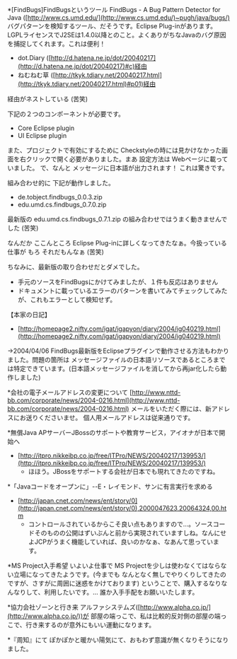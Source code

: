*[FindBugs]FindBugsというツール
FindBugs - A Bug Pattern Detector for Java ([http://www.cs.umd.edu/](http://www.cs.umd.edu/)~pugh/java/bugs/) バグパターンを検知するツール、だそうです。Eclipse Plug-inがあります。LGPLライセンスでJ2SEは1.4.0以降とのこと。よくありがちなJavaのバグ原因を捕捉してくれます。これは便利！

* dot.Diary ([http://d.hatena.ne.jp/dot/20040217](http://d.hatena.ne.jp/dot/20040217)#c)経由
* ねむねむ草 ([http://tkyk.tdiary.net/20040217.html](http://tkyk.tdiary.net/20040217.html)#p01)経由

経由がネストしている (苦笑)

下記の２つのコンポーネントが必要です。

* Core Eclipse plugin 
* UI Eclipse plugin 

また、プロジェクトで有効にするために Checkstyleの時には見かけなかった画面を右クリックで開く必要がありました。まあ 設定方法は Webページに載っていました。
で、なんと メッセージに日本語が出力されます！ これは驚きです。

組み合わせ的に 下記が動作しました。

* de.tobject.findbugs_0.0.3.zip
* edu.umd.cs.findbugs_0.7.0.zip

最新版の edu.umd.cs.findbugs_0.7.1.zip の組み合わせではうまく動きませんでした (苦笑)

なんだか ここんところ Eclipse Plug-inに詳しくなってきたなぁ。今扱っている仕事が もろ それだもんなぁ (苦笑)

ちなみに、最新版の取り合わせだとダメでした。

* 手元のソースをFindBugsにかけてみましたが、１件も反応はありません
* ドキュメントに載っているエラーのパターンを書いてみてチェックしてみたが、これもエラーとして検知せず。


【本家の日記】

* [http://homepage2.nifty.com/igat/igapyon/diary/2004/ig040219.html](http://homepage2.nifty.com/igat/igapyon/diary/2004/ig040219.html)


→2004/04/06 FindBugs最新版をEclipseプラグインで動作させる方法もわかりました。問題の箇所は メッセージファイルの日本語リソースであるところまでは特定できています。(日本語メッセージファイルを消してから再jar化したら動作しました)

*会社の電子メールアドレスの変更について
[http://www.nttd-bb.com/corporate/news/2004-0216.html](http://www.nttd-bb.com/corporate/news/2004-0216.html)
メールをいただく際には、新アドレスにお送りくださいませ。
個人用メールアドレスは従来通りです。

*無償Java APサーバーJBossのサポートや教育サービス，アイオナが日本で開始へ

* [http://itpro.nikkeibp.co.jp/free/ITPro/NEWS/20040217/139953/](http://itpro.nikkeibp.co.jp/free/ITPro/NEWS/20040217/139953/)
  * ほほう。JBossをサポートする会社が日本でも現れてきたのですね。


*「Javaコードをオープンに」--E・レイモンド、サンに有言実行を求める

* [http://japan.cnet.com/news/ent/story/0](http://japan.cnet.com/news/ent/story/0),2000047623,20064324,00.htm
  * コントロールされているからこそ良い点もありますので…。ソースコードそのものの公開はずいぶんと前から実現されていますしね。なんにせよJCPがうまく機能していれば、良いのかなぁ、なあんて思っています。




*MS Project入手希望
いよいよ仕事で MS Projectを少しは使わなくてはならない立場になってきたようです。(今までも なんとなく無しでやりくりしてきたのですが、さすがに周囲に迷惑をかけております)
ということで、購入するなりなんなりして、利用したいです。… 誰か入手手配をお願いいたします。

*協力会社ゾーンと行き来
アルファシステムズ([http://www.alpha.co.jp/](http://www.alpha.co.jp/))が 部屋の端っこで、私は比較的反対側の部屋の端っこで、行き来するのが意外にもいい運動になります。

*『周知』にて
ぽかぽかと暖かい陽気にて、おもわず意識が無くなりそうになりました。


